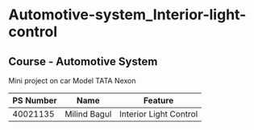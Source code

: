# Automotive-system_Interior-light-control

## Course - Automotive System

Mini project on car Model TATA Nexon

| PS Number| Name | Feature |
| --- | --- | ---|
|40021135| Milind Bagul |Interior Light Control|
